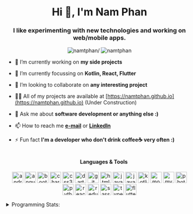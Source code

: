 <h1 align="center">Hi 👋, I'm Nam Phan</h1>
<h3 align="center">I like experimenting with new technologies and working on web/mobile apps.</h3>
<p align="center"> <img src=https://komarev.com/ghpvc/?username=namtphan alt=namtphan/> <img 
src="https://img.shields.io/github/last-commit/namtphan/namtphan" alt="namtphan" /> </p>

- 🔭 I’m currently working on **my side projects**

- 🌱 I’m currently focussing on **Kotlin, React, Flutter**

- 👯 I’m looking to collaborate on **any interesting project**

- 👨‍💻 All of my projects are available at [https://namtphan.github.io](https://namtphan.github.io) (Under Construction)

- 💬 Ask me about **software development or anything else :)**

- 📫 How to reach me **[e-mail](mailto:namtphann@gmail.com)** or **[LinkedIn](https://www.linkedin.com/in/namtphan2)**

- ⚡ Fun fact **I'm a developer who don't drink coffee☕ very often :)**
<br/><br/><h4 align="center">Languages & Tools</h4>
<p align="center"><img src="https://devicons.github.io/devicon/devicon.git/icons/android/android-original-wordmark.svg" alt="android" width="30" height="30"/> <img src="https://devicons.github.io/devicon/devicon.git/icons/angularjs/angularjs-original.svg" alt="angularjs" width="30" height="30"/> <img src="https://devicons.github.io/devicon/devicon.git/icons/bootstrap/bootstrap-plain.svg" alt="bootstrap" width="30" height="30"/> <img src="https://www.chartjs.org/media/logo-title.svg" alt="chartjs" width="30" height="30"/> <img src="https://devicons.github.io/devicon/devicon.git/icons/css3/css3-original-wordmark.svg" alt="css3" width="30" height="30"/> <img src="https://www.vectorlogo.zone/logos/dartlang/dartlang-icon.svg" alt="dart" width="30" height="30"/> <img src="https://www.vectorlogo.zone/logos/git-scm/git-scm-icon.svg" alt="git" width="30" height="30"/> <img src="https://devicons.github.io/devicon/devicon.git/icons/html5/html5-original-wordmark.svg" alt="html5" width="30" height="30"/> <img src="https://devicons.github.io/devicon/devicon.git/icons/java/java-original-wordmark.svg" alt="java" width="30" height="30"/> <img src="https://devicons.github.io/devicon/devicon.git/icons/javascript/javascript-original.svg" alt="javascript" width="30" height="30"/> <img src="https://www.vectorlogo.zone/logos/kotlinlang/kotlinlang-icon.svg" alt="kotlin" width="30" height="30"/> <img src="https://devicons.github.io/devicon/devicon.git/icons/mongodb/mongodb-original-wordmark.svg" alt="mongodb" width="30" height="30"/> <img src="https://devicons.github.io/devicon/devicon.git/icons/mysql/mysql-original-wordmark.svg" alt="mysql" width="30" height="30"/> <img src="https://devicons.github.io/devicon/devicon.git/icons/photoshop/photoshop-plain.svg" alt="photoshop" width="30" height="30"/> <img src="https://devicons.github.io/devicon/devicon.git/icons/python/python-original.svg" alt="python" width="30" height="30"/> <img src="https://devicons.github.io/devicon/devicon.git/icons/react/react-original-wordmark.svg" alt="react" width="30" height="30"/> <img src="https://devicons.github.io/devicon/devicon.git/icons/redux/redux-original.svg" alt="redux" width="30" height="30"/> <img src="https://devicons.github.io/devicon/devicon.git/icons/sass/sass-original.svg" alt="sass" width="30" height="30"/> <img src="https://devicons.github.io/devicon/devicon.git/icons/typescript/typescript-original.svg" alt="typescript" width="30" height="30"/> <img src="https://www.vectorlogo.zone/logos/flutterio/flutterio-icon.svg" alt="flutter" width="30" height="30"/></p>

<!-- Most used languages stats -->
<!-- [![Top Langs](https://github-readme-stats.vercel.app/api/top-langs/?username=namtphan&layout=compact)](https://github.com/namtphan2/github-readme-stats) -->

<details>
<summary> Programming Stats:</summary>
  
<!--START_SECTION:waka-->
**I'm a night 🦉** 

```text
🌞 Morning    7 commits      █░░░░░░░░░░░░░░░░░░░░░░░░   3.76% 
🌆 Daytime    48 commits     ██████░░░░░░░░░░░░░░░░░░░   25.81% 
🌃 Evening    73 commits     █████████░░░░░░░░░░░░░░░░   39.25% 
🌙 Night      58 commits     ███████░░░░░░░░░░░░░░░░░░   31.18%

```
📅 **I'm Most Productive on Tuesdays** 

```text
Monday       25 commits     ███░░░░░░░░░░░░░░░░░░░░░░   13.44% 
Tuesday      31 commits     ████░░░░░░░░░░░░░░░░░░░░░   16.67% 
Wednesday    24 commits     ███░░░░░░░░░░░░░░░░░░░░░░   12.9% 
Thursday     30 commits     ████░░░░░░░░░░░░░░░░░░░░░   16.13% 
Friday       18 commits     ██░░░░░░░░░░░░░░░░░░░░░░░   9.68% 
Saturday     28 commits     ███░░░░░░░░░░░░░░░░░░░░░░   15.05% 
Sunday       30 commits     ████░░░░░░░░░░░░░░░░░░░░░   16.13%

```


📊 **This week I spent my time on** 

```text
🔥 Editors: 
VS Code                  11 hrs 46 mins      ████████████████████████░   98.48% 
Android Studio           10 mins             ░░░░░░░░░░░░░░░░░░░░░░░░░   1.52%

💻 Operating Systems: 
Windows                  11 hrs 57 mins      █████████████████████████   100.0%

```


<!--END_SECTION:waka-->
</details>
